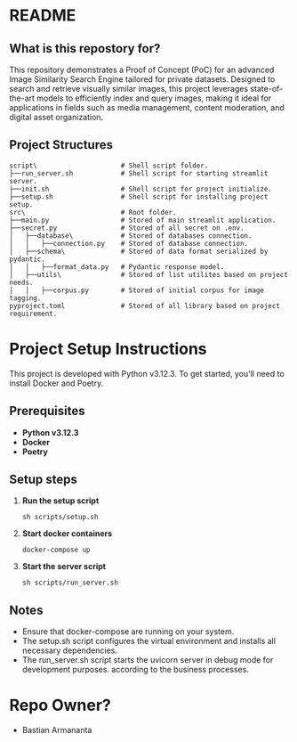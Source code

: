 # README #

## What is this repostory for? ##
This repository demonstrates a Proof of Concept (PoC) for an advanced Image Similarity Search Engine tailored for private datasets. Designed to search and retrieve visually similar images, this project leverages state-of-the-art models to efficiently index and query images, making it ideal for applications in fields such as media management, content moderation, and digital asset organization.


## Project Structures ##
```
script\                     # Shell script folder.
├──run_server.sh            # Shell script for starting streamlit server.
├──init.sh                  # Shell script for project initialize.
├──setup.sh                 # Shell script for installing project setup.
src\                        # Root folder.
├──main.py                  # Stored of main streamlit application.
├──secret.py                # Stored of all secret on .env.
│   ├──database\            # Stored of databases connection.
│   │   ├──connection.py    # Stored of database connection.
│   ├──schema\              # Stored of data format serialized by pydantic.
│   │   ├──format_data.py   # Pydantic response model.
│   ├──utils\               # Stored of list utilites based on project needs.
│   │   ├──corpus.py        # Stored of initial corpus for image tagging.
pyproject.toml              # Stored of all library based on project requirement.
```

# Project Setup Instructions

This project is developed with Python v3.12.3. To get started, you'll need to install Docker and Poetry.

## Prerequisites

- **Python v3.12.3**
- **Docker**
- **Poetry**

## Setup steps

1. **Run the setup script**
    ```
    sh scripts/setup.sh
    ```

2. **Start docker containers**
    ```
    docker-compose up
    ```

3. **Start the server script**
    ```
    sh scripts/run_server.sh
    ```

## Notes
- Ensure that docker-compose are running on your system.
- The setup.sh script configures the virtual environment and installs all necessary dependencies.
- The run_server.sh script starts the uvicorn server in debug mode for development purposes.
according to the business processes.

# Repo Owner? #
* Bastian Armananta